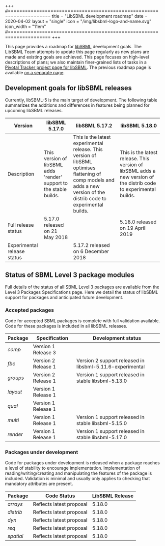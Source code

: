+++
#=====================================================================
title      = "LibSBML development roadmap"
date       = 2020-04-02
layout     = "single"
icon       = "/img/libsbml-logo-and-name.svg"
icon_width = "11em"
#=====================================================================
+++

This page provides a roadmap for [libSBML](/software/libsbml) development goals. The LibSBML Team attempts to update this page regularly as new plans are made and existing goals are achieved. This page focuses on high-level descriptions of plans; we also maintain finer-grained lists of tasks in a [Pivotal Tracker project page for libSBML](https://www.pivotaltracker.com/n/projects/248655). The previous roadmap page is available [on a separate page](previous-roadmap).

## Development goals for libSBML releases

Currently, libSBML-5 is the main target of development. The following table summarizes the additions and differences in features being planned for upcoming libSBML releases.

| Version                     | libSBML 5.17.0 | libSBML 5.17.2 | libSBML 5.18.0 |
|-----------------------------|----------------|----------------|----------------|
| Description                 | This version of libSBML adds 'render' support to the stable builds. | This is the latest experimental release. This version of libSBML optimises flattening of comp models and adds a new version of the distrib code to experimental builds.	| This is the latest release. This version of libSBML adds a new version of the distrib code to experimental builds. |
| Full release status         | 5.17.0 released on 21 May 2018 | | 5.18.0 released on 19 April 2019 |
| Experimental release status |                | 5.17.2 released on 6 December 2018 | |


## Status of SBML Level 3 package modules

Full details of the status of all SBML Level 3 packages are available from the Level 3 Packages Specifications page. Here we detail the status of libSBML support for packages and anticipated future development.


### Accepted packages

Code for accepted SBML packages is complete with full validation available. Code for these packages is included in all libSBML releases.

| Package  | Specification       | Development status |
|----------|---------------------|--------------------|
| _comp_   | Version 1 Release 3 |                    |
| _fbc_    | Version 2 Release 1 | Version 2 support released in libsbml-5.11.6-experimental |
| _groups_ | Version 2 Release 1 | Version 1 support released in stable libsbml-5.13.0 |
| _layout_ | Version 1 Release 1 |                    |
| _qual_   | Version 1 Release 1 |                    | 
| _multi_  | Version 1 Release 1 | Version 1 support released in stable libsbml-5.15.0 | 
| _render_ | Version 1 Release 1 | Version 1 support released in stable libsbml-5.17.0 |


### Packages under development

Code for packages under development is released when a package reaches a level of stability to encourage implementation. Implementation of reading/writing/creating and manipulating the features of the package is included. Validation is minimal and usually only applies to checking that mandatory attributes are present.

| Package   | Code Status              | LibSBML Release |
|-----------|--------------------------|-----------------|
| _arrays_  | Reflects latest proposal | 5.18.0          |
| _distrib_ | Reflects latest proposal | 5.18.0          |
| _dyn_     | Reflects latest proposal | 5.18.0          |
| _req_     | Reflects latest proposal | 5.18.0          |
| _spatial_ | Reflects latest proposal | 5.18.0          |
